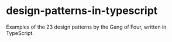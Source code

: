 # design-patterns-in-typescript
Examples of the 23 design patterns by the Gang of Four, written in TypeScript. 
